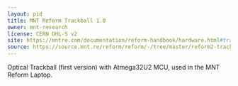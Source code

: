 ```yaml
---
layout: pid
title: MNT Reform Trackball 1.0
owner: mnt-research
license: CERN OHL-S v2
site: https://mntre.com/documentation/reform-handbook/hardware.html#trackball
source: https://source.mnt.re/reform/reform/-/tree/master/reform2-trackball-pcb
---
```

Optical Trackball (first version) with Atmega32U2 MCU, used in the MNT Reform Laptop.
